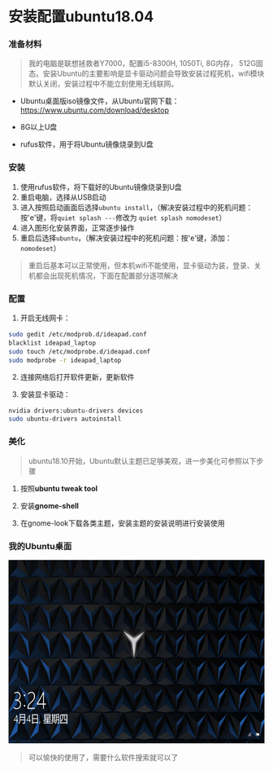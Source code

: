 # 安装配置ubuntu18.04

### 准备材料

> 我的电脑是联想拯救者Y7000，配置i5-8300H, 1050Ti, 8G内存， 512G固态。安装Ubuntu的主要影响是显卡驱动问题会导致安装过程死机，wifi模块默认关闭，安装过程中不能立刻使用无线联网。

* Ubuntu桌面版iso镜像文件，从Ubuntu官网下载：<https://www.ubuntu.com/download/desktop>

* 8G以上U盘

* rufus软件，用于将Ubuntu镜像烧录到U盘

### 安装

1. 使用rufus软件，将下载好的Ubuntu镜像烧录到U盘
1. 重启电脑，选择从USB启动
1. 进入按照启动画面后选择`ubuntu install`，（解决安装过程中的死机问题：按'e'键，将`quiet splash ---`修改为 `quiet splash nomodeset`）
1. 进入图形化安装界面，正常逐步操作
1. 重启后选择`ubuntu`，（解决安装过程中的死机问题：按'e'键，添加：`nomodeset`）

> 重启后基本可以正常使用，但本机wifi不能使用，显卡驱动为装，登录、关机都会出现死机情况，下面在配置部分逐项解决

### 配置

1. 开启无线网卡：

```bash
sudo gedit /etc/modprob.d/ideapad.conf
blacklist ideapad_laptop
sudo touch /etc/modprobe.d/ideapad.conf
sudo modprobe -r ideapad_laptop
```

2. 连接网络后打开软件更新，更新软件

1. 安装显卡驱动：

```bash
nvidia drivers:ubuntu-drivers devices
sudo ubuntu-drivers autoinstall
```

### 美化

> ubuntu18.10开始，Ubuntu默认主题已足够美观，进一步美化可参照以下步骤

1. 按照**ubuntu tweak tool**

1. 安装**gnome-shell**

1. 在gnome-look下载各类主题，安装主题的安装说明进行安装使用

### 我的Ubuntu桌面

<img src="img/bg.jpg"  width="640" height="360">

> 可以愉快的使用了，需要什么软件搜索就可以了